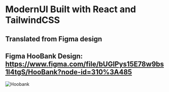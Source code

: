 # ModernUI Built with React and TailwindCSS

## Translated from Figma design

## Figma HooBank Design: https://www.figma.com/file/bUGIPys15E78w9bs1l4tgS/HooBank?node-id=310%3A485

![Hoobank](https://user-images.githubusercontent.com/77091028/191340392-69c777f9-fb02-4fd7-939b-bc6132893da4.png)
